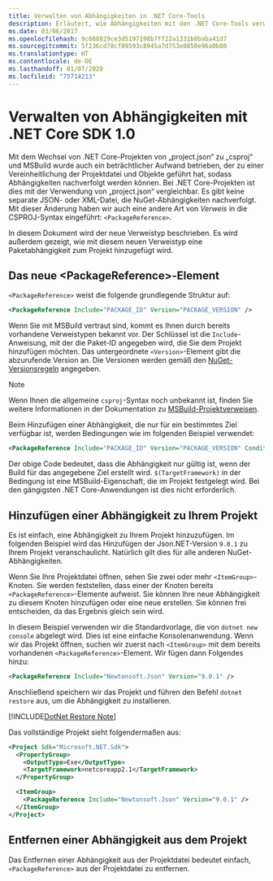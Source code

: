 ```yaml
---
title: Verwalten von Abhängigkeiten in .NET Core-Tools
description: Erläutert, wie Abhängigkeiten mit den .NET Core-Tools verwaltet werden können.
ms.date: 03/06/2017
ms.openlocfilehash: 9c088829ce3d5197198b7ff22a1331b8baba41d7
ms.sourcegitcommit: 5f236cd78cf09593c8945a7d753e0850e96a0b80
ms.translationtype: HT
ms.contentlocale: de-DE
ms.lasthandoff: 01/07/2020
ms.locfileid: "75714213"
---
```

# <a name="managing-dependencies-with-net-core-sdk-10"></a>Verwalten von Abhängigkeiten mit .NET Core SDK 1.0

Mit dem Wechsel von .NET Core-Projekten von „project.json“ zu „csproj“ und MSBuild wurde auch ein beträchtlicher Aufwand betrieben, der zu einer Vereinheitlichung der Projektdatei und Objekte geführt hat, sodass Abhängigkeiten nachverfolgt werden können. Bei .NET Core-Projekten ist dies mit der Verwendung von „project.json“ vergleichbar. Es gibt keine separate JSON- oder XML-Datei, die NuGet-Abhängigkeiten nachverfolgt. Mit dieser Änderung haben wir auch eine andere Art von *Verweis* in die CSPROJ-Syntax eingeführt: `<PackageReference>`. 

In diesem Dokument wird der neue Verweistyp beschrieben. Es wird außerdem gezeigt, wie mit diesem neuen Verweistyp eine Paketabhängigkeit zum Projekt hinzugefügt wird. 

## <a name="the-new-packagereference-element"></a>Das neue \<PackageReference>-Element
`<PackageReference>` weist die folgende grundlegende Struktur auf:

```xml
<PackageReference Include="PACKAGE_ID" Version="PACKAGE_VERSION" />
```

Wenn Sie mit MSBuild vertraut sind, kommt es Ihnen durch bereits vorhandene Verweistypen bekannt vor. Der Schlüssel ist die `Include`-Anweisung, mit der die Paket-ID angegeben wird, die Sie dem Projekt hinzufügen möchten. Das untergeordnete `<Version>`-Element gibt die abzurufende Version an. Die Versionen werden gemäß den [NuGet-Versionsregeln](/nuget/create-packages/dependency-versions#version-ranges) angegeben.

> [!NOTE]
> Wenn Ihnen die allgemeine `csproj`-Syntax noch unbekannt ist, finden Sie weitere Informationen in der Dokumentation zu [MSBuild-Projektverweisen](/visualstudio/msbuild/msbuild-project-file-schema-reference).  

Beim Hinzufügen einer Abhängigkeit, die nur für ein bestimmtes Ziel verfügbar ist, werden Bedingungen wie im folgenden Beispiel verwendet:

```xml
<PackageReference Include="PACKAGE_ID" Version="PACKAGE_VERSION" Condition="'$(TargetFramework)' == 'netcoreapp2.1'" />
```

Der obige Code bedeutet, dass die Abhängigkeit nur gültig ist, wenn der Build für das angegebene Ziel erstellt wird. `$(TargetFramework)` in der Bedingung ist eine MSBuild-Eigenschaft, die im Projekt festgelegt wird. Bei den gängigsten .NET Core-Anwendungen ist dies nicht erforderlich. 

## <a name="adding-a-dependency-to-your-project"></a>Hinzufügen einer Abhängigkeit zu Ihrem Projekt
Es ist einfach, eine Abhängigkeit zu Ihrem Projekt hinzuzufügen. Im folgenden Beispiel wird das Hinzufügen der Json.NET-Version `9.0.1` zu Ihrem Projekt veranschaulicht. Natürlich gilt dies für alle anderen NuGet-Abhängigkeiten. 

Wenn Sie Ihre Projektdatei öffnen, sehen Sie zwei oder mehr `<ItemGroup>`-Knoten. Sie werden feststellen, dass einer der Knoten bereits `<PackageReference>`-Elemente aufweist. Sie können Ihre neue Abhängigkeit zu diesem Knoten hinzufügen oder eine neue erstellen. Sie können frei entscheiden, da das Ergebnis gleich sein wird. 

In diesem Beispiel verwenden wir die Standardvorlage, die von `dotnet new console` abgelegt wird. Dies ist eine einfache Konsolenanwendung. Wenn wir das Projekt öffnen, suchen wir zuerst nach `<ItemGroup>` mit dem bereits vorhandenen `<PackageReference>`-Element. Wir fügen dann Folgendes hinzu:

```xml
<PackageReference Include="Newtonsoft.Json" Version="9.0.1" />
```

Anschließend speichern wir das Projekt und führen den Befehl `dotnet restore` aus, um die Abhängigkeit zu installieren. 

[!INCLUDE[DotNet Restore Note](~/includes/dotnet-restore-note.md)]

Das vollständige Projekt sieht folgendermaßen aus:

```xml
<Project Sdk="Microsoft.NET.Sdk">
  <PropertyGroup>
    <OutputType>Exe</OutputType>
    <TargetFramework>netcoreapp2.1</TargetFramework>
  </PropertyGroup>

  <ItemGroup>
    <PackageReference Include="Newtonsoft.Json" Version="9.0.1" />
  </ItemGroup>
</Project>
```

## <a name="removing-a-dependency-from-the-project"></a>Entfernen einer Abhängigkeit aus dem Projekt
Das Entfernen einer Abhängigkeit aus der Projektdatei bedeutet einfach, `<PackageReference>` aus der Projektdatei zu entfernen.
